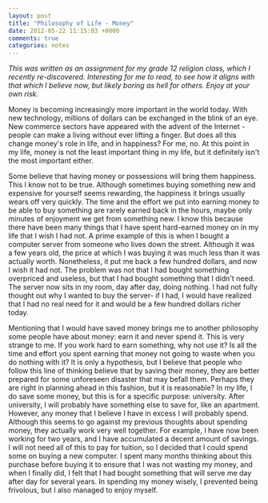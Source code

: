 ```yaml
---
layout: post
title: "Philosophy of Life - Money"
date: 2012-05-22 11:15:03 +0000
comments: true
categories: notes
---
```


*This was written as an assignment for my grade 12 religion class, which I recently re-discovered. Interesting for me to read, to see how it aligns with that which I believe now, but likely boring as hell for others. Enjoy at your own risk.*

Money is becoming increasingly more important in the world today. With new technology, millions of dollars can be exchanged in the blink of an eye. New commerce sectors have appeared with the advent of the Internet - people can make a living without ever lifting a finger. But does all this change money's role in life, and in happiness? For me, no. At this point in my life, money is not the least important thing in my life, but it definitely isn't the most important either.

Some believe that having money or possessions will bring them happiness. This I know not to be true. Although sometimes buying something new and expensive for yourself seems rewarding, the happiness it brings usually wears off very quickly. The time and the effort we put into earning money to be able to buy something are rarely earned back in the hours, maybe only minutes of enjoyment we get from something new. I know this because there have been many things that I have spent hard-earned money on in my life that I wish I had not. A prime example of this is when I bought a computer server from someone who lives down the street. Although it was a few years old, the price at which I was buying it was much less than it was actually worth. Nonetheless, it put me back a few hundred dollars, and now I wish it had not. The problem was not that I had bought something overpriced and useless, but that I had bought something that I didn't need. The server now sits in my room, day after day, doing nothing. I had not fully thought out why I wanted to buy the server- if I had, I would have realized that I had no real need for it and would be a few hundred dollars richer today.

Mentioning that I would have saved money brings me to another philosophy some people have about money: earn it and never spend it. This is very strange to me. If you work hard to earn something, why not use it? Is all the time and effort you spent earning that money not going to waste when you do nothing with it? It is only a hypothesis, but I believe that people who follow this line of thinking believe that by saving their money, they are better prepared for some unforeseen disaster that may befall them. Perhaps they are right in planning ahead in this fashion, but it is reasonable? In my life, I do save some money, but this is for a specific purpose: university. After university, I will probably have something else to save for, like an apartment. However, any money that I believe I have in excess I will probably spend. Although this seems to go against my previous thoughts about spending money, they actually work very well together. For example, I have now been working for two years, and I have accumulated a decent amount of savings. I will not need all of this to pay for tuition, so I decided that I could spend some on buying a new computer. I spent many months thinking about this purchase before buying it to ensure that I was not wasting my money, and when I finally did, I felt that I had bought something that will serve me day after day for several years. In spending my money wisely, I prevented being frivolous, but I also managed to enjoy myself.